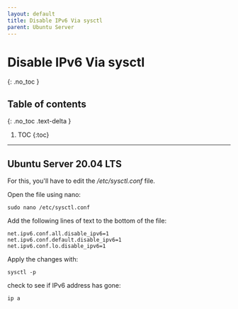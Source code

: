 ```yaml
---
layout: default
title: Disable IPv6 Via sysctl
parent: Ubuntu Server
---
```


# Disable IPv6 Via sysctl
{: .no_toc }

## Table of contents
{: .no_toc .text-delta }

1. TOC
{:toc}

***

## Ubuntu Server 20.04 LTS

For this, you'll have to edit the */etc/sysctl.conf* file.

Open the file using nano:
```shell
sudo nano /etc/sysctl.conf
```

Add the following lines of text to the bottom of the file:
```shell
net.ipv6.conf.all.disable_ipv6=1
net.ipv6.conf.default.disable_ipv6=1
net.ipv6.conf.lo.disable_ipv6=1
```

Apply the changes with:
```shell
sysctl -p
```

check to see if IPv6 address has gone:
```shell
ip a
```

